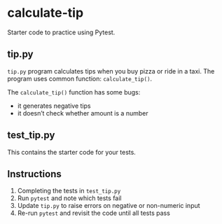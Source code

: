 # calculate-tip

Starter code to practice using Pytest. 

## tip.py

`tip.py` program calculates tips when you buy pizza or ride in a taxi. The program uses common function: `calculate_tip()`.

The `calculate_tip()` function has some bugs:

* it generates negative tips
* it doesn’t check whether amount is a number

## test_tip.py

This contains the starter code for your tests.

## Instructions

1. Completing the tests in `test_tip.py`
2. Run `pytest` and note which tests fail
3. Update `tip.py` to raise errors on negative or non-numeric input
4. Re-run `pytest` and revisit the code until all tests pass
